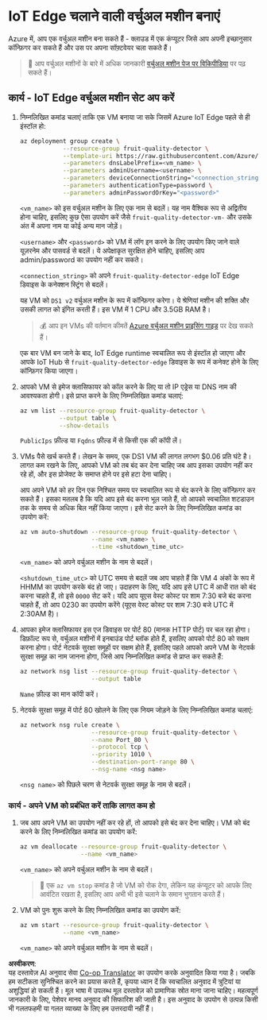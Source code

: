 <!--
CO_OP_TRANSLATOR_METADATA:
{
  "original_hash": "24dc783a600e20251211987b36370e93",
  "translation_date": "2025-08-25T16:37:35+00:00",
  "source_file": "4-manufacturing/lessons/3-run-fruit-detector-edge/vm-iotedge.md",
  "language_code": "hi"
}
-->
# IoT Edge चलाने वाली वर्चुअल मशीन बनाएं

Azure में, आप एक वर्चुअल मशीन बना सकते हैं - क्लाउड में एक कंप्यूटर जिसे आप अपनी इच्छानुसार कॉन्फ़िगर कर सकते हैं और उस पर अपना सॉफ़्टवेयर चला सकते हैं।

> 💁 आप वर्चुअल मशीनों के बारे में अधिक जानकारी [वर्चुअल मशीन पेज पर विकिपीडिया](https://wikipedia.org/wiki/Virtual_machine) पर पढ़ सकते हैं।

## कार्य - IoT Edge वर्चुअल मशीन सेट अप करें

1. निम्नलिखित कमांड चलाएं ताकि एक VM बनाया जा सके जिसमें Azure IoT Edge पहले से ही इंस्टॉल हो:

    ```sh
    az deployment group create \
                --resource-group fruit-quality-detector \
                --template-uri https://raw.githubusercontent.com/Azure/iotedge-vm-deploy/1.2.0/edgeDeploy.json \
                --parameters dnsLabelPrefix=<vm_name> \
                --parameters adminUsername=<username> \
                --parameters deviceConnectionString="<connection_string>" \
                --parameters authenticationType=password \
                --parameters adminPasswordOrKey="<password>"
    ```

    `<vm_name>` को इस वर्चुअल मशीन के लिए एक नाम से बदलें। यह नाम वैश्विक रूप से अद्वितीय होना चाहिए, इसलिए कुछ ऐसा उपयोग करें जैसे `fruit-quality-detector-vm-` और उसके अंत में अपना नाम या कोई अन्य मान जोड़ें।

    `<username>` और `<password>` को VM में लॉग इन करने के लिए उपयोग किए जाने वाले यूज़रनेम और पासवर्ड से बदलें। ये अपेक्षाकृत सुरक्षित होने चाहिए, इसलिए आप admin/password का उपयोग नहीं कर सकते।

    `<connection_string>` को अपने `fruit-quality-detector-edge` IoT Edge डिवाइस के कनेक्शन स्ट्रिंग से बदलें।

    यह VM को `DS1 v2` वर्चुअल मशीन के रूप में कॉन्फ़िगर करेगा। ये श्रेणियां मशीन की शक्ति और उसकी लागत को इंगित करती हैं। इस VM में 1 CPU और 3.5GB RAM है।

    > 💰 आप इन VMs की वर्तमान कीमतें [Azure वर्चुअल मशीन प्राइसिंग गाइड](https://azure.microsoft.com/pricing/details/virtual-machines/linux/?WT.mc_id=academic-17441-jabenn) पर देख सकते हैं।

    एक बार VM बन जाने के बाद, IoT Edge runtime स्वचालित रूप से इंस्टॉल हो जाएगा और आपके IoT Hub से `fruit-quality-detector-edge` डिवाइस के रूप में कनेक्ट होने के लिए कॉन्फ़िगर किया जाएगा।

1. आपको VM से इमेज क्लासिफायर को कॉल करने के लिए या तो IP एड्रेस या DNS नाम की आवश्यकता होगी। इसे प्राप्त करने के लिए निम्नलिखित कमांड चलाएं:

    ```sh
    az vm list --resource-group fruit-quality-detector \
               --output table \
               --show-details
    ```

    `PublicIps` फ़ील्ड या `Fqdns` फ़ील्ड में से किसी एक की कॉपी लें।

1. VMs पैसे खर्च करते हैं। लेखन के समय, एक DS1 VM की लागत लगभग $0.06 प्रति घंटे है। लागत कम रखने के लिए, आपको VM को तब बंद कर देना चाहिए जब आप इसका उपयोग नहीं कर रहे हों, और इस प्रोजेक्ट के समाप्त होने पर इसे हटा देना चाहिए।

    आप अपने VM को हर दिन एक निश्चित समय पर स्वचालित रूप से बंद करने के लिए कॉन्फ़िगर कर सकते हैं। इसका मतलब है कि यदि आप इसे बंद करना भूल जाते हैं, तो आपको स्वचालित शटडाउन तक के समय से अधिक बिल नहीं किया जाएगा। इसे सेट करने के लिए निम्नलिखित कमांड का उपयोग करें:

    ```sh
    az vm auto-shutdown --resource-group fruit-quality-detector \
                        --name <vm_name> \
                        --time <shutdown_time_utc>
    ```

    `<vm_name>` को अपने वर्चुअल मशीन के नाम से बदलें।

    `<shutdown_time_utc>` को UTC समय से बदलें जब आप चाहते हैं कि VM 4 अंकों के रूप में HHMM का उपयोग करके बंद हो जाए। उदाहरण के लिए, यदि आप इसे UTC में आधी रात को बंद करना चाहते हैं, तो इसे `0000` सेट करें। यदि आप यूएस वेस्ट कोस्ट पर शाम 7:30 बजे बंद करना चाहते हैं, तो आप 0230 का उपयोग करेंगे (यूएस वेस्ट कोस्ट पर शाम 7:30 बजे UTC में 2:30AM है)।

1. आपका इमेज क्लासिफायर इस एज डिवाइस पर पोर्ट 80 (मानक HTTP पोर्ट) पर चल रहा होगा। डिफ़ॉल्ट रूप से, वर्चुअल मशीनों में इनबाउंड पोर्ट ब्लॉक होते हैं, इसलिए आपको पोर्ट 80 को सक्षम करना होगा। पोर्ट नेटवर्क सुरक्षा समूहों पर सक्षम होते हैं, इसलिए पहले आपको अपने VM के नेटवर्क सुरक्षा समूह का नाम जानना होगा, जिसे आप निम्नलिखित कमांड से प्राप्त कर सकते हैं:

    ```sh
    az network nsg list --resource-group fruit-quality-detector \
                        --output table
    ```

    `Name` फ़ील्ड का मान कॉपी करें।

1. नेटवर्क सुरक्षा समूह में पोर्ट 80 खोलने के लिए एक नियम जोड़ने के लिए निम्नलिखित कमांड चलाएं:

    ```sh
    az network nsg rule create \
                        --resource-group fruit-quality-detector \
                        --name Port_80 \
                        --protocol tcp \
                        --priority 1010 \
                        --destination-port-range 80 \
                        --nsg-name <nsg name>
    ```

    `<nsg name>` को पिछले चरण से नेटवर्क सुरक्षा समूह के नाम से बदलें।

### कार्य - अपने VM को प्रबंधित करें ताकि लागत कम हो

1. जब आप अपने VM का उपयोग नहीं कर रहे हों, तो आपको इसे बंद कर देना चाहिए। VM को बंद करने के लिए निम्नलिखित कमांड का उपयोग करें:

    ```sh
    az vm deallocate --resource-group fruit-quality-detector \
                     --name <vm_name>
    ```

    `<vm_name>` को अपने वर्चुअल मशीन के नाम से बदलें।

    > 💁 एक `az vm stop` कमांड है जो VM को रोक देगा, लेकिन यह कंप्यूटर को आपके लिए आवंटित रखता है, इसलिए आप अभी भी इसे चलाने के समान भुगतान करते हैं।

1. VM को पुनः शुरू करने के लिए निम्नलिखित कमांड का उपयोग करें:

    ```sh
    az vm start --resource-group fruit-quality-detector \
                --name <vm_name>
    ```

    `<vm_name>` को अपने वर्चुअल मशीन के नाम से बदलें।

**अस्वीकरण**:  
यह दस्तावेज़ AI अनुवाद सेवा [Co-op Translator](https://github.com/Azure/co-op-translator) का उपयोग करके अनुवादित किया गया है। जबकि हम सटीकता सुनिश्चित करने का प्रयास करते हैं, कृपया ध्यान दें कि स्वचालित अनुवाद में त्रुटियां या अशुद्धियां हो सकती हैं। मूल भाषा में उपलब्ध मूल दस्तावेज़ को प्रामाणिक स्रोत माना जाना चाहिए। महत्वपूर्ण जानकारी के लिए, पेशेवर मानव अनुवाद की सिफारिश की जाती है। इस अनुवाद के उपयोग से उत्पन्न किसी भी गलतफहमी या गलत व्याख्या के लिए हम उत्तरदायी नहीं हैं।